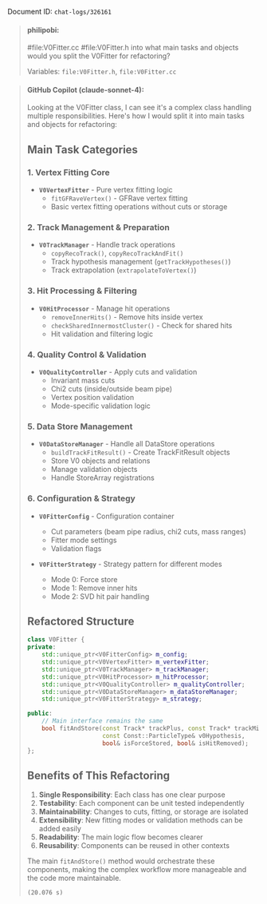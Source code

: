 Document ID: `chat-logs/326161`

<blockquote>

#### philipobi:
#file:V0Fitter.cc  #file:V0Fitter.h  into what main tasks and objects would you split the V0Fitter for refactoring?

Variables: `file:V0Fitter.h`, `file:V0Fitter.cc`

</blockquote>

<blockquote>

#### GitHub Copilot (claude-sonnet-4):

Looking at the V0Fitter class, I can see it's a complex class handling multiple responsibilities. Here's how I would split it into main tasks and objects for refactoring:

## Main Task Categories

### 1. **Vertex Fitting Core**
- **`V0VertexFitter`** - Pure vertex fitting logic
  - `fitGFRaveVertex()` - GFRave vertex fitting
  - Basic vertex fitting operations without cuts or storage

### 2. **Track Management & Preparation**
- **`V0TrackManager`** - Handle track operations
  - `copyRecoTrack()`, `copyRecoTrackAndFit()`
  - Track hypothesis management (`getTrackHypotheses()`)
  - Track extrapolation (`extrapolateToVertex()`)

### 3. **Hit Processing & Filtering**
- **`V0HitProcessor`** - Manage hit operations
  - `removeInnerHits()` - Remove hits inside vertex
  - `checkSharedInnermostCluster()` - Check for shared hits
  - Hit validation and filtering logic

### 4. **Quality Control & Validation**
- **`V0QualityController`** - Apply cuts and validation
  - Invariant mass cuts
  - Chi2 cuts (inside/outside beam pipe)
  - Vertex position validation
  - Mode-specific validation logic

### 5. **Data Store Management**
- **`V0DataStoreManager`** - Handle all DataStore operations
  - `buildTrackFitResult()` - Create TrackFitResult objects
  - Store V0 objects and relations
  - Manage validation objects
  - Handle StoreArray registrations

### 6. **Configuration & Strategy**
- **`V0FitterConfig`** - Configuration container
  - Cut parameters (beam pipe radius, chi2 cuts, mass ranges)
  - Fitter mode settings
  - Validation flags

- **`V0FitterStrategy`** - Strategy pattern for different modes
  - Mode 0: Force store
  - Mode 1: Remove inner hits
  - Mode 2: SVD hit pair handling

## Refactored Structure

```cpp
class V0Fitter {
private:
    std::unique_ptr<V0FitterConfig> m_config;
    std::unique_ptr<V0VertexFitter> m_vertexFitter;
    std::unique_ptr<V0TrackManager> m_trackManager;
    std::unique_ptr<V0HitProcessor> m_hitProcessor;
    std::unique_ptr<V0QualityController> m_qualityController;
    std::unique_ptr<V0DataStoreManager> m_dataStoreManager;
    std::unique_ptr<V0FitterStrategy> m_strategy;

public:
    // Main interface remains the same
    bool fitAndStore(const Track* trackPlus, const Track* trackMinus, 
                     const Const::ParticleType& v0Hypothesis, 
                     bool& isForceStored, bool& isHitRemoved);
};
```

## Benefits of This Refactoring

1. **Single Responsibility**: Each class has one clear purpose
2. **Testability**: Each component can be unit tested independently
3. **Maintainability**: Changes to cuts, fitting, or storage are isolated
4. **Extensibility**: New fitting modes or validation methods can be added easily
5. **Readability**: The main logic flow becomes clearer
6. **Reusability**: Components can be reused in other contexts

The main `fitAndStore()` method would orchestrate these components, making the complex workflow more manageable and the code more maintainable.

`(20.076 s)`

</blockquote>

